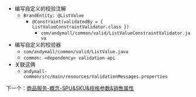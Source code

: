 - 编写自定义的校验注解
	- `BrandEntity: @ListValue`
		-  `@Constraint(validatedBy = { ListValueConstraintValidator.class })`
			- `com/andymall/common/valid/ListValueConstraintValidator.java`
- 编写自定义的校验器
	- `com/andymall/common/valid/ListValue.java`
	- `common: <dependency> validation-api`
- 关联这俩
	- `andymall-common/src/main/resources/ValidationMessages.properties`

下一个：[商品服务-概念-SPU&SKU&规格参数&销售属性](课程&笔记/技术栈/尚硅谷/谷粒商城/步骤与问题/recources/商品服务-概念-SPU&SKU&规格参数&销售属性.md)